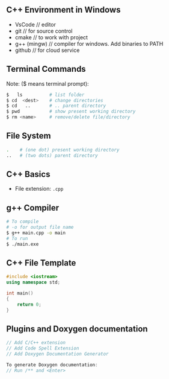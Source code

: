## C++ Environment in Windows
- VsCode        // editor
- git           // for source control
- cmake         // to work with project
- g++ (mingw)   // compiler for windows. Add binaries to PATH
- github        // for cloud service

## Terminal Commands 
Note: ($ means terminal prompt):
```bash
$   ls          # list folder 
$ cd  <dest>  	# change directories
$ cd   ..		# .. parent directory 
$ pwd           # show present working directory
$ rm <name>     # remove/delete file/directory
```

## File System
``` bash
.    # (one dot) present working directory
..   # (two dots) parent directory
```

## C++ Basics
- File extension: `.cpp`

## g++ Compiler
```bash
# To compile
# -o for output file name
$ g++ main.cpp -o main
# To run
$ ./main.exe
```

## C++ File Template
```cpp
#include <iostream>
using namespace std;

int main()
{
    return 0;
}
```

## Plugins and Doxygen documentation
```cpp
// Add C/C++ extension
// Add Code Spell Extension
// Add Doxygen Documentation Generator
```

```cpp
To generate Doxygen documentation:
// Run /** and <Enter>
```